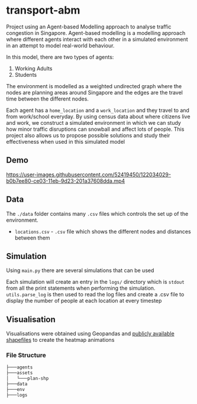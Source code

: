# transport-abm
Project using an Agent-based Modelling approach to analyse traffic congestion in Singapore. Agent-based modelling is a modelling approach where different agents interact with each other in a simulated environment in an attempt to model real-world behaviour.

In this model, there are two types of agents:
1. Working Adults
2. Students

The environment is modelled as a weighted undirected graph where the nodes are planning areas around Singapore and the edges are the travel time between the different nodes.

Each agent has a `home_location` and a `work_location` and they travel to and from work/school everyday. By using census data about where citizens live and work, we construct a simulated environment in which we can study how minor traffic disruptions can snowball and affect lots of people. This project also allows us to propose possible solutions and study their effectiveness when used in this simulated model

## Demo


https://user-images.githubusercontent.com/52419450/122034029-b0b7ee80-ce03-11eb-9d23-201a37608dda.mp4



## Data
The `./data` folder contains many `.csv` files which controls the set up of the environment. 
- `locations.csv` - `.csv` file which shows the different nodes and distances between them 
  
## Simulation

Using `main.py` there are several simulations that can be used

Each simulation will create an entry in the `logs/` directory which is `stdout` from all the print statements when performing the simulation. `utils.parse_log` is then used to read the log files and create a .csv file to display the number of people at each location at every timestep

## Visualisation

Visualisations were obtained using Geopandas and [publicly available shapefiles](https://storage.data.gov.sg/master-plan-2019-planning-area-boundary-no-sea/master-plan-2019-planning-area-boundary-no-sea.zip) to create the heatmap animations

### File Structure

```bash
├───agents
├───assets
│   └───plan-shp
├───data
├───env
├───logs
```
